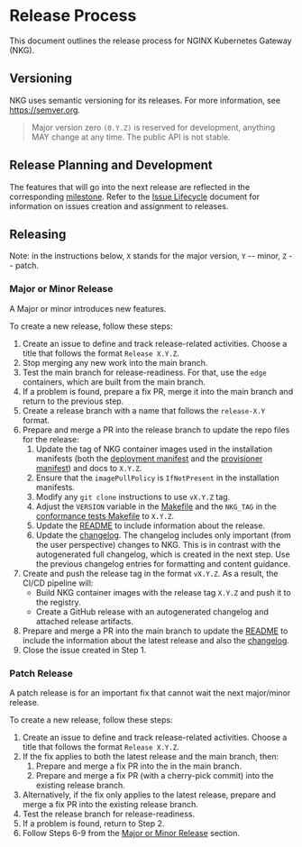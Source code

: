# Release Process

This document outlines the release process for NGINX Kubernetes Gateway (NKG).

## Versioning

NKG uses semantic versioning for its releases. For more information, see https://semver.org.

> Major version zero `(0.Y.Z)` is reserved for development, anything MAY change at any time. The public API is not stable.

## Release Planning and Development

The features that will go into the next release are reflected in the
corresponding [milestone](https://github.com/nginxinc/nginx-kubernetes-gateway/milestones). Refer to
the [Issue Lifecycle](../ISSUE_LIFECYCLE.md) document for information on issues creation and assignment to releases.

## Releasing

Note: in the instructions below, `X` stands for the major version, `Y` -- minor, `Z` -- patch.

### Major or Minor Release

A Major or minor introduces new features.

To create a new release, follow these steps:

1. Create an issue to define and track release-related activities. Choose a title that follows the
   format `Release X.Y.Z`.
2. Stop merging any new work into the main branch.
3. Test the main branch for release-readiness. For that, use the `edge` containers, which are built from the main
   branch.
4. If a problem is found, prepare a fix PR, merge it into the main branch and return to the previous step.
5. Create a release branch with a name that follows the `release-X.Y` format.
6. Prepare and merge a PR into the release branch to update the repo files for the release:
    1. Update the tag of NKG container images used in the installation manifests (both the 
    [deployment manifest](../deploy/manifests/deployment.yaml) and the
    [provisioner manifest](../conformance/provisioner/provisioner.yaml)) and docs to `X.Y.Z`.
    2. Ensure that the `imagePullPolicy` is `IfNotPresent` in the installation manifests.
    3. Modify any `git clone` instructions to use `vX.Y.Z` tag.
    4. Adjust the `VERSION` variable in the [Makefile](../Makefile) and the `NKG_TAG` in the
    [conformance tests Makefile](../conformance/Makefile) to `X.Y.Z`.
    5. Update the [README](../README.md) to include information about the release.
    6. Update the [changelog](../CHANGELOG.md). The changelog includes only important (from the user perspective)
       changes to NKG. This is in contrast with the autogenerated full changelog, which is created in the next step. Use
       the previous changelog entries for formatting and content guidance.
7. Create and push the release tag in the format `vX.Y.Z`. As a result, the CI/CD pipeline will:
    * Build NKG container images with the release tag `X.Y.Z` and push it to the registry.
    * Create a GitHub release with an autogenerated changelog and attached release artifacts.
8. Prepare and merge a PR into the main branch to update the [README](../README.md) to include the information about the
   latest release and also the [changelog](../CHANGELOG.md).
9. Close the issue created in Step 1.

### Patch Release

A patch release is for an important fix that cannot wait the next major/minor release.

To create a new release, follow these steps:

1. Create an issue to define and track release-related activities. Choose a title that follows the
   format `Release X.Y.Z`.
2. If the fix applies to both the latest release and the main branch, then:
    1. Prepare and merge a fix PR into the in the main branch.
    2. Prepare and merge a fix PR (with a cherry-pick commit) into the existing release branch.
3. Alternatively, if the fix only applies to the latest release, prepare and merge a fix PR into the existing release
   branch.
4. Test the release branch for release-readiness.
5. If a problem is found, return to Step 2.
6. Follow Steps 6-9 from the [Major or Minor Release](#major-or-minor-release) section.

